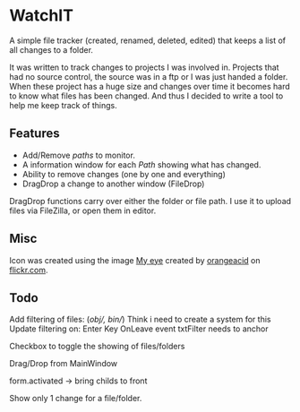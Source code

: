 # WatchIT

A simple file tracker (created, renamed, deleted, edited) that keeps a list
of all changes to a folder.

It was written to track changes to projects I was involved in. Projects that
had no source control, the source was in a ftp or I was just handed a folder.
When these project has a huge size and changes over time it becomes hard to
know what files has been changed. And thus I decided to write a tool to help
me keep track of things.

## Features

* Add/Remove *paths* to monitor.
* A information window for each *Path* showing what has changed.
* Ability to remove changes (one by one and everything)
* DragDrop a change to another window (FileDrop)

DragDrop functions carry over either the folder or file path. I use it to
upload files via FileZilla, or open them in editor.
	
## Misc

Icon was created using the image [My eye][myeye] created by
[orangeacid][orangeacid] on [flickr.com][flickr.com].

[orangeacid]: http://www.flickr.com/photos/orangeacid "orangeacid on flickr.com"
[flickr.com]: http://www.flickr.com "flickr.com"
[myeye]: http://www.flickr.com/photos/orangeacid/234358923 "My eye"

## Todo
Add filtering of files: (*obj/, bin/*)
	Think i need to create a system for this
	Update filtering on: 	Enter Key
				OnLeave event
	txtFilter needs to anchor

Checkbox to toggle the showing of files/folders

Drag/Drop from MainWindow

form.activated -> bring childs to front

Show only 1 change for a file/folder.
